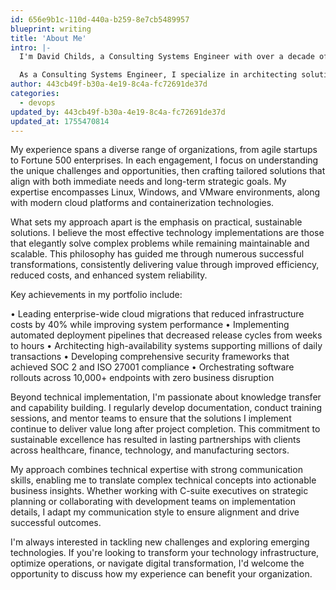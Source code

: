 ```yaml
---
id: 656e9b1c-110d-440a-b259-8e7cb5489957
blueprint: writing
title: 'About Me'
intro: |-
  I'm David Childs, a Consulting Systems Engineer with over a decade of experience helping organizations optimize their technology infrastructure. My journey in tech began early, and that childhood curiosity has evolved into a career focused on solving complex enterprise challenges.

  As a Consulting Systems Engineer, I specialize in architecting solutions that bridge the gap between business objectives and technical capabilities. Whether it's orchestrating cloud migrations, implementing AI-driven automation, or redesigning system architectures, I bring a strategic approach to technology transformation that delivers measurable results.
author: 443cb49f-b30a-4e19-8c4a-fc72691de37d
categories:
  - devops
updated_by: 443cb49f-b30a-4e19-8c4a-fc72691de37d
updated_at: 1755470814
---
```

My experience spans a diverse range of organizations, from agile startups to Fortune 500 enterprises. In each engagement, I focus on understanding the unique challenges and opportunities, then crafting tailored solutions that align with both immediate needs and long-term strategic goals. My expertise encompasses Linux, Windows, and VMware environments, along with modern cloud platforms and containerization technologies.

What sets my approach apart is the emphasis on practical, sustainable solutions. I believe the most effective technology implementations are those that elegantly solve complex problems while remaining maintainable and scalable. This philosophy has guided me through numerous successful transformations, consistently delivering value through improved efficiency, reduced costs, and enhanced system reliability.

Key achievements in my portfolio include:

• Leading enterprise-wide cloud migrations that reduced infrastructure costs by 40% while improving system performance
• Implementing automated deployment pipelines that decreased release cycles from weeks to hours
• Architecting high-availability systems supporting millions of daily transactions
• Developing comprehensive security frameworks that achieved SOC 2 and ISO 27001 compliance
• Orchestrating software rollouts across 10,000+ endpoints with zero business disruption

Beyond technical implementation, I'm passionate about knowledge transfer and capability building. I regularly develop documentation, conduct training sessions, and mentor teams to ensure that the solutions I implement continue to deliver value long after project completion. This commitment to sustainable excellence has resulted in lasting partnerships with clients across healthcare, finance, technology, and manufacturing sectors.

My approach combines technical expertise with strong communication skills, enabling me to translate complex technical concepts into actionable business insights. Whether working with C-suite executives on strategic planning or collaborating with development teams on implementation details, I adapt my communication style to ensure alignment and drive successful outcomes.

I'm always interested in tackling new challenges and exploring emerging technologies. If you're looking to transform your technology infrastructure, optimize operations, or navigate digital transformation, I'd welcome the opportunity to discuss how my experience can benefit your organization.